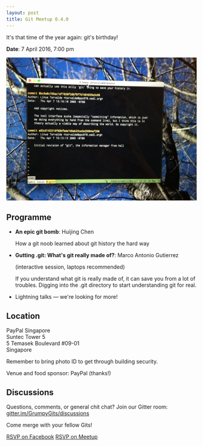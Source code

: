 ```yaml
---
layout: post
title: Git Meetup 0.4.0
---
```


It's that time of the year again: git's birthday!

**Date**: 7 April 2016, 7:00 pm

![Grumpy Git Meetup 0.4.0](/images/2016-03-29-git-meetup-0.4.0/poster.jpg)

## Programme

- **An epic git bomb**: Huijing Chen

  How a git noob learned about git history the hard way

- **Gutting .git: What's git really made of?**: Marco Antonio Gutierrez

  (interactive session, laptops recommended)

  If you understand what git is really made of, it can save you from a lot of
  troubles. Digging into the .git directory to start understanding git for real.

- Lightning talks — we're looking for more!

## Location

PayPal Singapore  
Suntec Tower 5  
5 Temasek Boulevard #09-01  
Singapore

Remember to bring photo ID to get through building security.

Venue and food sponsor: PayPal (thanks!)

## Discussions

Questions, comments, or general chit chat? Join our Gitter room:
[gitter.im/GrumpyGits/discussions](https://gitter.im/GrumpyGits/discussions)

Come merge with your fellow Gits!

<a class="btn btn-primary"
  href="https://www.facebook.com/events/1715705065372953/">RSVP on Facebook</a>
<a class="btn btn-danger"
  href="http://www.meetup.com/Grumpy-Gits-SG/events/229480281/">RSVP on
Meetup</a>


